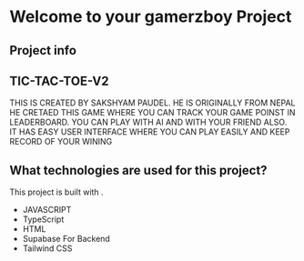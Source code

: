 # Welcome to your gamerzboy Project

## Project info

## TIC-TAC-TOE-V2

THIS IS CREATED BY SAKSHYAM PAUDEL. HE IS ORIGINALLY FROM NEPAL HE CRETAED THIS GAME WHERE YOU CAN TRACK YOUR GAME POINST IN LEADERBOARD. YOU CAN PLAY WITH AI AND WITH YOUR FRIEND ALSO. IT HAS EASY USER INTERFACE WHERE YOU CAN PLAY EASILY AND KEEP RECORD OF YOUR WINING 

## What technologies are used for this project?

This project is built with .

- JAVASCRIPT
- TypeScript
- HTML
- Supabase For Backend 
- Tailwind CSS
 
